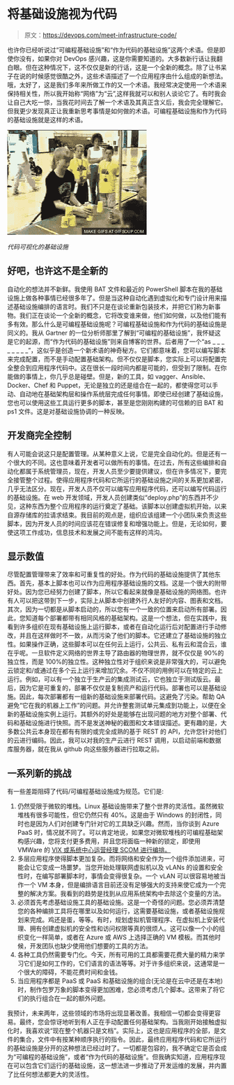 # 将基础设施视为代码

> 原文：<https://devops.com/meet-infrastructure-code/>

也许你已经听说过“可编程基础设施”和“作为代码的基础设施”这两个术语。但是即使你没有，如果你对 DevOps 感兴趣，这是你需要知道的。大多数新行话让我翻白眼。但在这种情况下，这不仅仅是新的行话，这是一个全新的概念。除了让书呆子在说的时候感觉很酷之外，这些术语描述了一个应用程序由什么组成的新想法。哦，太好了，这是我们多年来所做工作的又一个术语。我经常决定使用一个术语来保持相关性，所以我开始称“网络”为“云”,这样我就可以和别人谈论它了。有时我会让自己大吃一惊，当我花时间去了解一个术语及其真正含义后，我会完全理解它。但我更少发现真正让我重新思考事情是如何做的术语。可编程基础设施和作为代码的基础设施就是这样的术语。

[![infrastructureascode](img/cf2d6be73676fafcad8fefa7237871f7.png)](https://devops.com/wp-content/uploads/2014/05/infrastructureascode.gif)

*代码可视化的基础设施*

## **好吧，也许这不是全新的**

自动化的想法并不新鲜。我使用 BAT 文件和最近的 PowerShell 脚本在我的基础设施上做各种事情已经很多年了。但是当这种自动化遇到虚拟化和专门设计用来描述基础设施编排的语言时。我们不只是在谈论重新包装技术，并把它们称为新事物。我们正在谈论一个全新的概念，它将改变谁来做，他们如何做，以及他们能有多有效。那么什么是可编程基础设施呢？可编程基础设施和作为代码的基础设施是同义的。我从 Gartner 的一位分析师那里了解到“可编程的基础设施”，我怀疑这是它的起源，而“作为代码的基础设施”则来自博客的世界。后者用了一个“as _ _ _ _ _ _ _ _”，这似乎是创造一个新术语的神奇秘方。它们都意味着，您可以编写脚本来完成配置，而不是手动配置基础架构。但不仅仅是脚本，您实际上可以将配置完全整合到应用程序代码中。这在很长一段时间内都是可能的，但受到了限制。在你能做的事情上，你几乎总是碰壁。但是，新的工具，如 vagger、Ansible、Docker、Chef 和 Puppet，无论是独立的还是组合在一起的，都使得您可以手动、自动地在基础架构层和操作系统层完成任何事情。即使已经创建了基础设施，您也可以使用这些工具运行更多的脚本，甚至是您刚刚构建的可信赖的旧 BAT 和 ps1 文件。这是对基础设施协调的一种反映。

## **开发商完全控制**

有人可能会说这只是配置管理。从某种意义上说，它是完全自动化的。但是还有一个很大的不同。这也意味着开发者可以做所有的事情。在过去，所有这些编排和自动化都属于系统管理员，现在，开发人员至少要提供建议，但在许多情况下，要完全接管整个过程。使得应用程序代码和它所运行的基础设施之间的关系更加紧密，几乎无法区分。现在，开发人员不仅可以编写应用程序代码，还可以编写代码运行的基础设施。在 web 开发领域，开发人员创建类似“deploy.php”的东西并不少见，这种东西为整个应用程序的运行奠定了基础。该脚本以创建虚拟机开始，以来自源存储库的拉请求结束。我目前的观点是，组织应该组建一个小团队来负责这些脚本，因为开发人员的时间应该花在错误修复和增强功能上。但是，无论如何，要使这项工作成功，信息技术和发展之间不能有这样的鸿沟。

## **显示数值**

尽管配置管理带来了效率和可重复性的好处。作为代码的基础设施提供了其他东西。首先，基本上脚本也可以作为应用程序基础设施的文档。这是一个很大的附带好处。因为您已经努力创建了脚本，所以它看起来就像是基础设施的网络图。也许有人可以把这带到下一步，实际上从脚本中创建外行人友好的内容、图表和文档。其次，因为一切都是从脚本启动的，所以您有一个一致的位置来启动所有部署。因此，您知道每个部署都带有相同风格的基础架构。这是一个想法，但在实践中，我看到许多组织在现有基础设施上运行脚本，或者在自动化运行后对配置进行手动修改，并且在这样做时不一致，从而污染了他们的脚本。它还建立了基础设施的独立性。如果操作正确，这些脚本可以在任何云上运行，公共云、私有云和混合云，谁在乎呢。一旦软件定义网络的世界主导了路由器的物理世界，就不仅仅是 90%的独立性，而是 100%的独立性。这种独立性对于组织来说是非常强大的，可以避免云锁定和/或通过在多个云上运行来增加冗余。不仅不同的用例可以在特定的云上运行。例如，可以有一个独立于生产云的集成测试云，它也独立于测试版云。最后，因为它是可重复的，部署不仅仅是复制资产和运行代码。部署也可以是基础设施。因此，每次部署都有一组新的基础设施来部署代码。这避免了污染。帮助 QA 避免“它在我的机器上工作”的问题。并允许整套测试单元集成到功能上，以便在全新的基础设施实例上运行。其额外的好处是能够在出现问题的地方对整个部署、代码和基础设施进行快照。而不是发送神秘的截图和文本错误描述。更有趣的是，大多数公共云本身现在都有有限的或完全成熟的基于 REST 的 API，允许您针对他们的云进行编码。因此，我可以对我的生产云进行 REST 调用，以启动前端和数据库服务器，就在我从 github 向这些服务器进行拉取之前。

## 一系列新的挑战

有一些差距阻碍了代码/可编程基础设施成为规范。它们是:

1.  仍然受限于微软的堆栈。Linux 基础设施带来了整个世界的灵活性。虽然微软堆栈有很多可能性，但它仍然只有 40%。这是由于 Windows 的封闭性，同时也是因为人们对创建专门针对它的工具缺乏兴趣。然而，当你谈到 Azure PaaS 时，情况就不同了。可以肯定地说，如果您对微软堆栈的可编程基础架构感兴趣，您将支付更多费用，并且您将面临一种新的锁定，即使用 VMWare 的 [VIX 或系统中心运营经理 SCOM 进行编排。](https://www.vmware.com/support/developer/vix-api/)
2.  多层应用程序使得脚本更加复杂。而将网络和安全作为一个组件添加进来，可能会让它变成一场噩梦。当您开始处理联网虚拟机以及 vLANs 的设置和安全性时，在编写部署脚本时，事情会变得很复杂。一个 vLAN 可以很容易地被当作一个 VM 本身，但是编排语言目前还没有足够强大的支持来使它成为一个完整的解决方案。我看到的趋势是找到从应用系统架构中去除这个变量的方法。
3.  必须首先考虑基础设施工具的基础设施。这是一个奇怪的问题。您必须弄清楚您的各种编排工具将在哪里以及如何运行，这需要基础设施，或者基础设施规划来完成。鸡还是蛋，等等。有时，规划虚拟机管理程序、在虚拟机上安装代理、拥有创建虚拟机的安全性和访问权限等真的很烦人。这可以像一个小的组织变化一样简单，或者在 Azure 或 AWS 上选择正确的 VM 模板。而其他时候，开发团队也缺少使用他们想要的工具的方法。
4.  各种工具仍然需要专门化。今天，所有可用的工具都需要花费大量的精力来学习它们是如何工作的，它们语言的语法等等。对于许多组织来说，这通常是一个很大的障碍，不能花费时间和金钱。
5.  当应用程序都是 PaaS 或 PaaS 和基础设施的组合(无论是在云中还是在本地)时，制作包罗万象的脚本变得更加困难，您必须考虑几个脚本。这带来了将它们的执行组合在一起的额外问题。

我预计，未来两年，这些领域的市场将出现显著改善。我相信一切都会变得更容易。最终，您会惊讶地听到有人正在手动配置任何基础架构。当我刚开始接触虚拟化时，我喜欢说“现在整个机器只是文档”。实际上，这也是应用程序的全部，是文件的集合，文件中有按某种顺序执行的指令。因此，最终应用程序代码和它所运行的基础设施是分开的这种想法已经过时了。一切都是包容的，我不确定它是否会成为“可编程的基础设施”，或者“作为代码的基础设施”。但我确实知道，应用程序现在可以包含它们运行的基础设施，这一想法进一步推动了开发运维的发展，并内置了比任何想法都更大的灵活性。